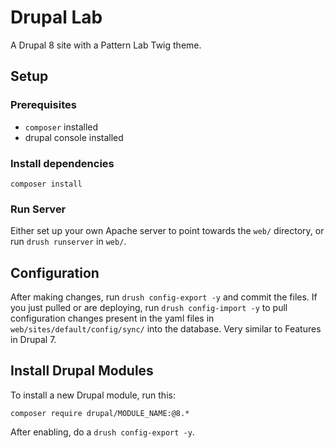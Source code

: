 # Drupal Lab

A Drupal 8 site with a Pattern Lab Twig theme.

## Setup

### Prerequisites

- `composer` installed
- drupal console installed

### Install dependencies

    composer install

### Run Server

Either set up your own Apache server to point towards the `web/` directory, or run `drush runserver` in `web/`.

## Configuration

After making changes, run `drush config-export -y` and commit the files. If you just pulled or are deploying, run `drush config-import -y` to pull configuration changes present in the yaml files in `web/sites/default/config/sync/` into the database. Very similar to Features in Drupal 7.

## Install Drupal Modules

To install a new Drupal module, run this:

    composer require drupal/MODULE_NAME:@8.*

After enabling, do a `drush config-export -y`.
